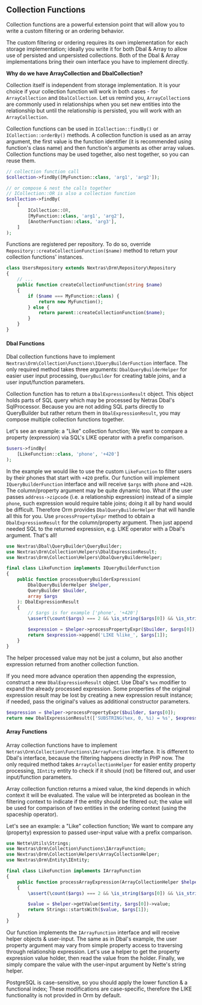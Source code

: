 ## Collection Functions

Collection functions are a powerful extension point that will allow you to write a custom filtering or an ordering behavior.

The custom filtering or ordering requires its own implementation for each storage implementation; ideally you write it for both Dbal & Array to allow use of persisted and unpersisted collections. Both of the Dbal & Array implementations bring their own interface you have to implement directly.

<div class="note">

**Why do we have ArrayCollection and DbalCollection?**

Collection itself is independent from storage implementation. It is your choice if your collection function will work in both cases - for `ArrayCollection` and `DbalCollection`. Let us remind you, `ArrayCollection`s are commonly used in relationships when you set new entities into the relationship but until the relationship is persisted, you will work with an `ArrayCollection`.
</div>

Collection functions can be used in `ICollection::findBy()` or `ICollection::orderBy()` methods. A collection function is used as an array argument, the first value is the function identifier (it is recommended using function's class name) and then function's arguments as other array values. Collection functions may be used together, also nest together, so you can reuse them.

```php
// collection function call
$collection->findBy([MyFunction::class, 'arg1', 'arg2']);

// or compose & nest the calls together
// ICollection::OR is also a collection function
$collection->findBy(
	[
		ICollection::OR,
		[MyFunction::class, 'arg1', 'arg2'],
		[AnotherFunction::class, 'arg3'],
	]
);
```

Functions are registered per repository. To do so, override `Repository::createCollectionFunction($name)` method to return your collection functions' instances.

```php
class UsersRepository extends Nextras\Orm\Repository\Repository
{
	// ...
	public function createCollectionFunction(string $name)
	{
		if ($name === MyFunction::class) {
			return new MyFunction();
		} else {
			return parent::createCollectionFunction($name);
		}
	}
}
```

#### Dbal Functions

Dbal collection functions have to implement `Nextras\Orm\Collection\Functions\IQueryBuilderFunction` interface. The only required method takes three arguments: `DbalQueryBuilderHelper` for easier user input processing, `QueryBuilder` for creating table joins, and a user input/function parameters.

Collection function has to return a `DbalExpressionResult` object. This object holds parts of SQL query which may be processed by Netras Dbal's SqlProcessor. Because you are not adding SQL parts directly to QueryBuilder but rather return them in `DbalExpressionResult`, you may compose multiple collection functions together.

Let's see an example: a "Like" collection function; We want to compare a property (expression) via SQL's LIKE operator with a prefix comparison.

```php
$users->findBy(
	[LikeFunction::class, 'phone', '+420']
);
```

In the example we would like to use the custom `LikeFunction` to filter users by their phones that start with `+420` prefix. Our function will implement `IQueryBuilderFunction` interface and will receive `$args` with `phone` and `+420`. The column/property argument may be quite dynamic too. What if the user passes `address->zipcode` (i.e. a relationship expression) instead of a simple `phone`, such expression would require table joins; doing it all by hand would be difficult. Therefore Orm provides `DbalQueryBuilderHelper` that will handle all this for you. Use `processPropertyExpr` method to obtain a `DbalExpressionResult` for the column/property argument. Then just append needed SQL to the returned expression, e.g. LIKE operator with a Dbal's argument. That's all!

```php
use Nextras\Dbal\QueryBuilder\QueryBuilder;
use Nextras\Orm\Collection\Helpers\DbalExpressionResult;
use Nextras\Orm\Collection\Helpers\DbalQueryBuilderHelper;

final class LikeFunction implements IQueryBuilderFunction
{
	public function processQueryBuilderExpression(
		DbalQueryBuilderHelper $helper,
		QueryBuilder $builder,
		array $args
	): DbalExpressionResult
	{
		// $args is for example ['phone', '+420']
		\assert(\count($args) === 2 && \is_string($args[0]) && \is_string($args[1]));

		$expression = $helper->processPropertyExpr($builder, $args[0]);
		return $expression->append('LIKE %like_', $args[1]);
	}
}
```

The helper processed value may not be just a column, but also another expression returned from another collection function.

If you need more advance operation then appending the expression, construct a new `DbalExpressionResult` object. Use Dbal's `%ex` modifier to expand the already processed expression. Some properties of the original expression result may be lost by creating a new expression result instance; if needed, pass the original's values as additional constructor parameters.

```php
$expression = $helper->processPropertyExpr($builder, $args[0]);
return new DbalExpressionResult(['SUBSTRING(%ex, 0, %i) = %s', $expression->args, \strlen($args[1]), $args[1]]);
```

#### Array Functions

Array collection functions have to implement `Netras\Orm\Collection\Functions\IArrayFunction` interface. It is different to Dbal's interface, because the filtering happens directly in PHP now. The only required method takes `ArrayCollectionHelper` for easier entity property processing, `IEntity` entity to check if it should (not) be filtered out, and user input/function parameters.

Array collection function returns a mixed value, the kind  depends in which context it will be evaluated. The value will be interpreted as boolean in the filtering context to indicate if the entity should be filtered out; the value will be used for comparison of two entities in the ordering context (using the spaceship operator).

Let's see an example: a "Like" collection function; We want to compare any (property) expression to passed user-input value with a prefix comparison.

```php
use Nette\Utils\Strings;
use Nextras\Orm\Collection\Functions\IArrayFunction;
use Nextras\Orm\Collection\Helpers\ArrayCollectionHelper;
use Nextras\Orm\Entity\IEntity;

final class LikeFunction implements IArrayFunction
{
	public function processArrayExpression(ArrayCollectionHelper $helper, IEntity $entity, array $args)
	{
		\assert(\count($args) === 2 && \is_string($args[0]) && \is_string($args[1]));

		$value = $helper->getValue($entity, $args[0])->value;
		return Strings::startsWith($value, $args[1]);
	}
}
```

Our function implements the `IArrayFunction` interface and will receive helper objects & user-input. The same as in Dbal's example, the user property argument may vary from simple property access to traversing through relationship expression. Let's use a helper to get the property expression value holder, then read the value from the holder. Finally, we simply compare the value with the user-input argument by Nette's string helper.

<div class="note">

PostgreSQL is case-sensitive, so you should apply the lower function & a functional index; These modifications are case-specific, therefore the LIKE functionality is not provided in Orm by default.
</div>
